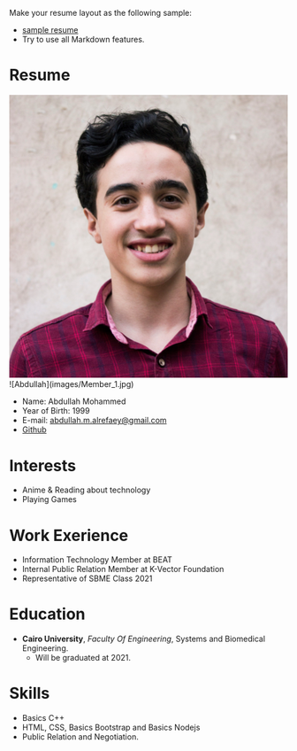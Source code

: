 Make your resume layout as the following sample:

* [sample resume](https://sbme-tutorials.github.io/2019/data-structures/assignments/resumes/asem)
* Try to use all Markdown features.

# Resume

<img src="/images/Member_1.jpg">
![Abdullah](images/Member_1.jpg)

* Name: Abdullah Mohammed
* Year of Birth: 1999
* E-mail: abdullah.m.alrefaey@gmail.com
* [Github](https://github.com/Abdullah-Alrefaey)

# Interests

* Anime & Reading about technology
* Playing Games

# Work Exerience

* Information Technology Member at BEAT
* Internal Public Relation Member at K-Vector Foundation
* Representative of SBME Class 2021

# Education

* **Cairo University**, *Faculty Of Engineering*, Systems and Biomedical Engineering.
    * Will be graduated at 2021.

# Skills
* Basics C++
* HTML, CSS, Basics Bootstrap and Basics Nodejs
* Public Relation and Negotiation.